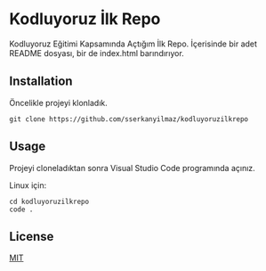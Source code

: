 # Kodluyoruz İlk Repo
Kodluyoruz Eğitimi Kapsamında Açtığım İlk Repo. İçerisinde bir adet README dosyası, bir de index.html barındırıyor.

## Installation

Öncelikle projeyi klonladık.

```
git clone https://github.com/sserkanyilmaz/kodluyoruzilkrepo

```
## Usage
Projeyi cloneladıktan sonra Visual Studio Code programında açınız.

Linux için:
```
cd kodluyoruzilkrepo
code .
```

## License
[MIT](LICENSE)
